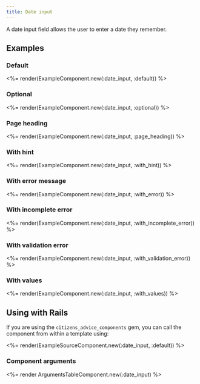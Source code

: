 ```yaml
---
title: Date input
---
```


A date input field allows the user to enter a date they remember.

## Examples

### Default

<%= render(ExampleComponent.new(:date_input, :default)) %>

### Optional

<%= render(ExampleComponent.new(:date_input, :optional)) %>

### Page heading

<%= render(ExampleComponent.new(:date_input, :page_heading)) %>

### With hint

<%= render(ExampleComponent.new(:date_input, :with_hint)) %>

### With error message

<%= render(ExampleComponent.new(:date_input, :with_error)) %>

### With incomplete error

<%= render(ExampleComponent.new(:date_input, :with_incomplete_error)) %>

### With validation error

<%= render(ExampleComponent.new(:date_input, :with_validation_error)) %>

### With values

<%= render(ExampleComponent.new(:date_input, :with_values)) %>

## Using with Rails

If you are using the `citizens_advice_components` gem, you can call the component from within a template using:

<%= render(ExampleSourceComponent.new(:date_input, :default)) %>

### Component arguments

<%= render ArgumentsTableComponent.new(:date_input) %>

